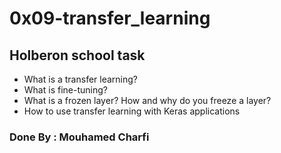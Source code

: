 # 0x09-transfer_learning
## Holberon school task

- What is a transfer learning?
- What is fine-tuning?
- What is a frozen layer? How and why do you freeze a layer?
- How to use transfer learning with Keras applications

### Done By : Mouhamed Charfi
